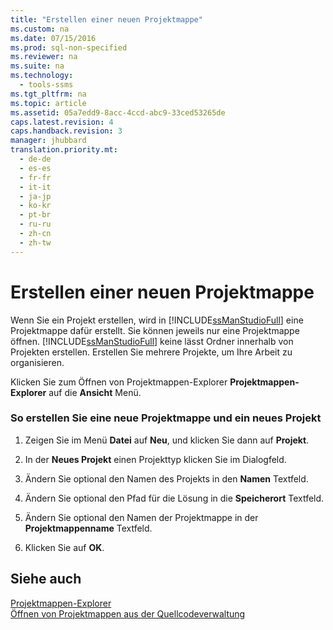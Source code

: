 ```yaml
---
title: "Erstellen einer neuen Projektmappe"
ms.custom: na
ms.date: 07/15/2016
ms.prod: sql-non-specified
ms.reviewer: na
ms.suite: na
ms.technology: 
  - tools-ssms
ms.tgt_pltfrm: na
ms.topic: article
ms.assetid: 05a7edd9-8acc-4ccd-abc9-33ced53265de
caps.latest.revision: 4
caps.handback.revision: 3
manager: jhubbard
translation.priority.mt: 
  - de-de
  - es-es
  - fr-fr
  - it-it
  - ja-jp
  - ko-kr
  - pt-br
  - ru-ru
  - zh-cn
  - zh-tw
---
```

# Erstellen einer neuen Projektmappe
Wenn Sie ein Projekt erstellen, wird in [!INCLUDE[ssManStudioFull](../content/includes/ssManStudioFull_md.md)] eine Projektmappe dafür erstellt. Sie können jeweils nur eine Projektmappe öffnen. [!INCLUDE[ssManStudioFull](../content/includes/ssManStudioFull_md.md)] keine lässt Ordner innerhalb von Projekten erstellen. Erstellen Sie mehrere Projekte, um Ihre Arbeit zu organisieren.  
  
Klicken Sie zum Öffnen von Projektmappen-Explorer **Projektmappen-Explorer** auf die **Ansicht** Menü.  
  
### So erstellen Sie eine neue Projektmappe und ein neues Projekt  
  
1.  Zeigen Sie im Menü **Datei** auf **Neu**, und klicken Sie dann auf **Projekt**.  
  
2.  In der **Neues Projekt** einen Projekttyp klicken Sie im Dialogfeld.  
  
3.  Ändern Sie optional den Namen des Projekts in den **Namen** Textfeld.  
  
4.  Ändern Sie optional den Pfad für die Lösung in die **Speicherort** Textfeld.  
  
5.  Ändern Sie optional den Namen der Projektmappe in der **Projektmappenname** Textfeld.  
  
6.  Klicken Sie auf **OK**.  
  
## Siehe auch  
[Projektmappen-Explorer](../content/Solution-Explorer.md)  
[Öffnen von Projektmappen aus der Quellcodeverwaltung](https://msdn.microsoft.com/en-us/library/ms174216.aspx)  
  
